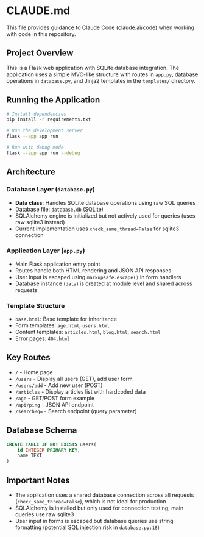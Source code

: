 # CLAUDE.md

This file provides guidance to Claude Code (claude.ai/code) when working with code in this repository.

## Project Overview

This is a Flask web application with SQLite database integration. The application uses a simple MVC-like structure with routes in `app.py`, database operations in `database.py`, and Jinja2 templates in the `templates/` directory.

## Running the Application

```bash
# Install dependencies
pip install -r requirements.txt

# Run the development server
flask --app app run

# Run with debug mode
flask --app app run --debug
```

## Architecture

### Database Layer (`database.py`)
- **Data class**: Handles SQLite database operations using raw SQL queries
- Database file: `database.db` (SQLite)
- SQLAlchemy engine is initialized but not actively used for queries (uses raw sqlite3 instead)
- Current implementation uses `check_same_thread=False` for sqlite3 connection

### Application Layer (`app.py`)
- Main Flask application entry point
- Routes handle both HTML rendering and JSON API responses
- User input is escaped using `markupsafe.escape()` in form handlers
- Database instance (`data`) is created at module level and shared across requests

### Template Structure
- `base.html`: Base template for inheritance
- Form templates: `age.html`, `users.html`
- Content templates: `articles.html`, `blog.html`, `search.html`
- Error pages: `404.html`

## Key Routes

- `/` - Home page
- `/users` - Display all users (GET), add user form
- `/users/add` - Add new user (POST)
- `/articles` - Display articles list with hardcoded data
- `/age` - GET/POST form example
- `/api/ping` - JSON API endpoint
- `/search?q=` - Search endpoint (query parameter)

## Database Schema

```sql
CREATE TABLE IF NOT EXISTS users(
    id INTEGER PRIMARY KEY,
    name TEXT
)
```

## Important Notes

- The application uses a shared database connection across all requests (`check_same_thread=False`), which is not ideal for production
- SQLAlchemy is installed but only used for connection testing; main queries use raw sqlite3
- User input in forms is escaped but database queries use string formatting (potential SQL injection risk in `database.py:18`)